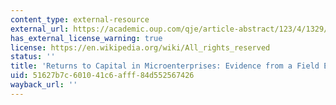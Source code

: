 ```yaml
---
content_type: external-resource
external_url: https://academic.oup.com/qje/article-abstract/123/4/1329/1933166
has_external_license_warning: true
license: https://en.wikipedia.org/wiki/All_rights_reserved
status: ''
title: 'Returns to Capital in Microenterprises: Evidence from a Field Experiment'
uid: 51627b7c-6010-41c6-afff-84d552567426
wayback_url: ''
---
```

